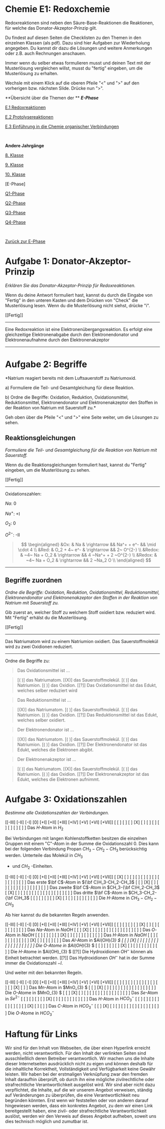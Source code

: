 <!--
author: Susanne Suckfüll
email: su-aes@masannek.de
language: de
narrator: German Female
script: url.js

View this file on https://liascript.github.io/course/?https://raw.githubusercontent.com/SUC-AES/Mathematik-5/master/2_Massen_1.md
-->


# Chemie E1: Redoxchemie

Redoxreaktionen sind neben den Säure-Base-Reaktionen die Reaktionen, für welche das Donator-Akzeptor-Prinzip gilt.

Du findest auf diesen Seiten die Checklisten zu den Themen in den einzelnen Klassen (als pdf). Dazu sind hier Aufgaben zur Wiederholung angegeben. Du kannst dir dazu die Lösungen und weitere Anmerkungen oder z.B. auch Rechnungen anschauen.

Immer wenn du selber etwas formulieren musst und deinen Text mit der Musterlösung vergleichen willst, musst du "fertig" eingeben, um die Musterlösung zu erhalten.

Wechsle mit einem Klick auf die oberen Pfeile "<" und ">" auf den vorherigen bzw. nächsten Slide. Drücke nun ">".


**Übersicht über die Themen der ** ***E-Phase***

[E.1 Redoxreaktionen]()

[E.2 Protolysereaktionen]()

[E.3 Einführung in die Chemie organischer Verbindungen]()

$\qquad$

**Andere Jahrgänge**

[8. Klasse]()

[9. Klasse]()

[10. Klasse]()

[E-Phase]

[Q1-Phase]()

[Q2-Phase]()

[Q3-Phase]()

[Q4-Phase]()


$\qquad$

[Zurück zur E-Phase]()




# Aufgabe 1: Donator-Akzeptor-Prinzip

*Erklären Sie das Donator-Akzeptor-Prinzip für Redoxreaktionen.*

Wenn du deine Antwort formuliert hast, kannst du durch die Eingabe von "Fertig" in den unteren Kasten und dem Drücken von "Check" die Musterlösung lesen. Wenn du die Musterlösung nicht siehst, drücke "i".

[[Fertig]]
******************************************

Eine Redoxreaktion ist eine Elektronenübergangsreaktion. Es erfolgt eine gleichzeitige Elektronenabgabe durch den Elektronendonator und Elektronenaufnahme durch den Elektronenakzeptor


******************************************



# Aufgabe 2: Begriffe

*Natrium reagiert bereits mit dem Luftsauerstoff zu Natriumoxid.

a) Formuliere die Teil- und Gesamtgleichung für diese Reaktion.

b) Ordne die Begriffe: Oxidation, Reduktion, Oxidationsmittel, Reduktionsmittel, Elektronendonator und Elektronenakzeptor den Stoffen in der Reaktion von Natrium mit Sauerstoff zu.*


Geh oben über die Pfeile "<" und ">" eine Seite weiter, um die Lösungen zu sehen.


## Reaktionsgleichungen

*Formuliere die Teil- und Gesamtgleichung für die Reaktion von Natrium mit Sauerstoff.*

Wenn du die Reaktionsgleichungen formuliert hast, kannst du "Fertig" eingeben, um die Musterlösung zu sehen.

[[Fertig]]
******************************************

Oxidationszahlen:

$Na$:     0

$Na^+$:   +I

$O_2$:     0

$O^{2-}$:   -II

> $$
\begin{aligned}
&Ox: & Na & \rightarrow  && Na^+ + e^- && \mid \cdot 4 \\
&Red: & O_2 + 4~ e^- & \rightarrow && 2~ O^{2-} \\
&Redox: & ~4~ Na + O_2 & \rightarrow && 4 ~Na^+ + 2 ~O^{2-} \\
&Redox: & ~4~ Na + O_2 & \rightarrow && 2 ~Na_2 O \\
\end{aligned}
$$

******************************************


## Begriffe zuordnen

*Ordne die Begriffe: Oxidation, Reduktion, Oxidationsmittel, Reduktionsmittel, Elektronendonator und Elektronenakzeptor den Stoffen in der Reaktion von Natrium mit Sauerstoff zu.*

Gib zuerst an, welcher Stoff zu welchem Stoff oxidiert bzw. reduziert wird. Mit "Fertig" erhälst du die Musterlösung.

[[Fertig]]
******************************************

Das Natriumatom wird zu einem Natriumion oxidiert.
Das Sauerstoffmolekül wird zu zwei Oxidionen reduziert.


******************************************

Ordne die Begriffe zu:

> Das Oxidationsmittel ist ...

> [( )] das Natriumatom.
> [(X)] das Sauerstoffmolekül.
> [( )] das Natriumion.
> [( )] das Oxidion.
[[?]] Das Oxidationsmittel ist das Edukt, welches selber reduziert wird



> Das Reduktionsmittel ist ...

> [(X)] das Natriumatom.
> [( )] das Sauerstoffmolekül.
> [( )] das Natriumion.
> [( )] das Oxidion.
[[?]] Das Reduktionsmittel ist das Edukt, welches selber oxidiert.



> Der Elektronendonator ist ...

> [(X)] das Natriumatom.
> [( )] das Sauerstoffmolekül.
> [( )] das Natriumion.
> [( )] das Oxidion.
[[?]] Der Elektronendonator ist das Edukt, welches die Elektronen abgibt.



> Der Elektronenakzeptor ist ...

> [( )] das Natriumatom.
> [(X)] das Sauerstoffmolekül.
> [( )] das Natriumion.
> [( )] das Oxidion.
[[?]] Der Elektronenakzeptor ist das Edukt, welches die Elektronen aufnimmt.


# Aufgabe 3: Oxidationszahlen

*Bestimme alle Oxidationszahlen der Verbindungen.*

[[-III] [-II] [-I] [0] [+I] [+II] [+III] [+IV] [+V] [+VI] [+VII]]
[ [ ] [ ] [ ] [X] [ ] [ ] [ ] [ ] [ ] [ ] [ ] ]  Das $H$-Atom in $H_2$


Bei Verbindungen mit langen Kohlenstoffketten besitzen die einzelnen Gruppen mit einem "C"-Atom in der Summe die Oxidationszahl 0. Dies kann bei der folgenden Verbindung Propan
$CH_3-CH_2-CH_3$
berücksichtig werden. Unterteile das Molekül in
$CH_3$
- und
$CH_2$
-Einheiten.

[[-III] [-II] [-I] [0] [+I] [+II] [+III] [+IV] [+V] [+VI] [+VII]]
[ [X] [ ] [ ] [ ] [ ] [ ] [ ] [ ] [ ] [ ] [ ] ]  Das erste $\bf C$-Atom in ${\bf C}H_3-CH_2-CH_3$
[ [ ] [X] [ ] [ ] [ ] [ ] [ ] [ ] [ ] [ ] [ ] ]  Das zweite $\bf C$-Atom in $CH_3-{\bf C}H_2-CH_3$
[ [X] [ ] [ ] [ ] [ ] [ ] [ ] [ ] [ ] [ ] [ ] ]  Das dritte $\bf C$-Atom in $CH_3-CH_2-{\bf C}H_3$
[ [ ] [ ] [ ] [ ] [X] [ ] [ ] [ ] [ ] [ ] [ ] ]  Die $H$-Atome in $CH_3-CH_2-CH_3$


Ab hier kannst du die bekannten Regeln anwenden.

[[-III] [-II] [-I] [0] [+I] [+II] [+III] [+IV] [+V] [+VI] [+VII]]
[ [ ] [ ] [ ] [ ] [X] [ ] [ ] [ ] [ ] [ ] [ ] ]  Das $Na$-Atom in $NaOH$
[ [ ] [X] [ ] [ ] [ ] [ ] [ ] [ ] [ ] [ ] [ ] ]  Das $O$-Atom in $NaOH$
[ [ ] [ ] [ ] [ ] [X] [ ] [ ] [ ] [ ] [ ] [ ] ]  Das $H$-Atom in $NaOH$
[ [ ] [ ] [ ] [ ] [ ] [ ] [X] [ ] [ ] [ ] [ ] ]  Das $Al$-Atom in $Al(OH)_{3} $
[ [ ] [X] [ ] [ ] [ ] [ ] [ ] [ ] [ ] [ ] [ ] ]  Die $O$-Atome in $Al(OH)_{3} $
[ [ ] [ ] [ ] [ ] [X] [ ] [ ] [ ] [ ] [ ] [ ] ]  Die $H$-Atome in $Al(OH)_{3} $
[[?]] Die Hydroxidionen $OH^{-}$ können als Einheit betrachtet werden.
[[?]] Das Hydroxidionen $OH^{-}$ hat in der Summe immer die Oxidationszahl $-I$.  


Und weiter mit den bekannten Regeln.

[[-III] [-II] [-I] [0] [+I] [+II] [+III] [+IV] [+V] [+VI] [+VII]]
[ [ ] [ ] [ ] [ ] [ ] [ ] [ ] [ ] [ ] [X] [ ] ]  Das $Mn$-Atom in $MnO_{3} $
[ [ ] [X] [ ] [ ] [ ] [ ] [ ] [ ] [ ] [ ] [ ] ]  Die $O$-Atome in $MnO_{3} $
[ [ ] [X] [ ] [ ] [ ] [ ] [ ] [ ] [ ] [ ] [ ] ]  Das $Se$-Atom in $Se^{2-}$
[ [ ] [ ] [ ] [ ] [X] [ ] [ ] [ ] [ ] [ ] [ ] ]  Das $H$-Atom in $HCO_{3}^{-}$
[ [ ] [ ] [ ] [ ] [ ] [ ] [ ] [ ] [X] [ ] [ ] ]  Das $C$-Atom in $HCO_{3}^{-}$
[ [ ] [X] [ ] [ ] [ ] [ ] [ ] [ ] [ ] [ ] [ ] ]  Die $O$-Atome in $HCO_{3}^{-}$





# Haftung für Links

Wir sind für den Inhalt von Webseiten, die über einen Hyperlink erreicht werden, nicht verantwortlich. Für den Inhalt der verlinkten Seiten sind ausschließlich deren Betreiber verantwortlich. Wir machen uns die Inhalte dieser Internetseiten ausdrücklich nicht zu eigen und können deshalb für die inhaltliche Korrektheit, Vollständigkeit und Verfügbarkeit keine Gewähr leisten. Wir haben bei der erstmaligen Verknüpfung zwar den fremden Inhalt daraufhin überprüft, ob durch ihn eine mögliche zivilrechtliche oder strafrechtliche Verantwortlichkeit ausgelöst wird. Wir sind aber nicht dazu verpflichtet, die Inhalte, auf die wir unserem Angebot verweisen, ständig auf Veränderungen zu überprüfen, die eine Verantwortlichkeit neu begründen könnten. Erst wenn wir feststellen oder von anderen darauf hingewiesen werden, dass ein konkretes Angebot, zu dem wir einen Link bereitgestellt haben, eine zivil- oder strafrechtliche Verantwortlichkeit auslöst, werden wir den Verweis auf dieses Angebot aufheben, soweit uns dies technisch möglich und zumutbar ist.
